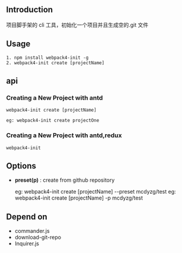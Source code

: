 ## Introduction

项目脚手架的 cli 工具，初始化一个项目并且生成空的.git 文件

## Usage

```
1. npm install webpack4-init -g
2. webpack4-init create [projectName]
```

## api

### Creating a New Project with antd

    webpack4-init create [projectName]

    eg: webpack4-init create projectOne

### Creating a New Project with antd,redux

    webpack4-init

## Options

*   **preset(p)** : create from github repository

    eg: webpack4-init create [projectName] --preset mcdyzg/test
    eg: webpack4-init create [projectName] -p mcdyzg/test

## Depend on

*   commander.js
*   download-git-repo
*   Inquirer.js
